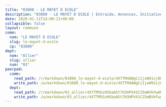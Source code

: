 ```yaml
---
title: "03800 - LE MAYET D ECOLE"
description: "03800 - LE MAYET D ECOLE | Entraide, Annonces, Initiatives"
date: 2020-01-11T14:09:21+09:00
collapsible: false
layout: commune
comm:
  nom: "LE MAYET D ECOLE"
  slug: le-mayet-d-ecole
  cp: "03800"
dept:
  nom: "Allier"
  slug: allier
  num: "03"
peerpad:
  comm:
    read_path: /r/markdown/03800_le-mayet-d-ecole/4XTTM4AWgCi1joW91vj8DbHwhrpkMfFhgw6kvh1LqxcJHyp5S
    write_path: /w/markdown/03800_le-mayet-d-ecole/4XTTM4AWgCi1joW91vj8DbHwhrpkMfFhgw6kvh1LqxcJHyp5S-K3TgToSNtfMcKsos4Zf5y4VjmAz6Gp9TpyVSPehf3uRdgvY64ZxFy6d3rZ3GUNYLTQrCz8r9FH79gUPahdhpmP4jPwXDn1XMdpn4ZUHF29iWQMm7d7U5vnCLjYQesVrSjJADpCpL
  dept:
    read_path: /r/markdown/03_allier/4XTTM5GzHSbaA5t7H3HPX41CZ5mBVkFwAP4hDd5RoBY2JsEAy
    write_path: /w/markdown/03_allier/4XTTM5GzHSbaA5t7H3HPX41CZ5mBVkFwAP4hDd5RoBY2JsEAy-K3TgTfK63S9nh1XDKRdQM5CC7MJ5PWSrKVUCPKbSrFQ3cakeCH8tQGdUR9DTAz4uGC38FSNg947MKdwTpPPt11GSCbnkNPZdBTNtwdL7kw34FMS1ADZJRkGgd1Xx6qPUaEUtuBP3
---
```


